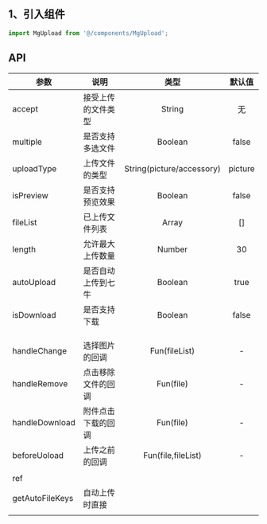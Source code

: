 ## 1、引入组件

``` js
import MgUpload from '@/components/MgUpload';
```

## API

| 参数            | 说明               |           类型            | 默认值  |
| --------------- | ------------------ | :-----------------------: | :-----: |
| accept          | 接受上传的文件类型 |          String           |   无    |
| multiple        | 是否支持多选文件   |          Boolean          |  false  |
| uploadType      | 上传文件的类型     | String(picture/accessory) | picture |
| isPreview       | 是否支持预览效果   |          Boolean          |  false  |
| fileList        | 已上传文件列表     |           Array           |   []    |
| length          | 允许最大上传数量   |          Number           |   30    |
| autoUpload      | 是否自动上传到七牛 |          Boolean          |  true   |
| isDownload      | 是否支持下载       |          Boolean          |  false  |
|                 |                    |                           |         |
|                 |                    |                           |         |
|                 |                    |                           |         |
| handleChange    | 选择图片的回调     |       Fun(fileList)       |    -    |
| handleRemove    | 点击移除文件的回调 |         Fun(file)         |    -    |
| handleDownload  | 附件点击下载的回调 |         Fun(file)         |    -    |
| beforeUoload    | 上传之前的回调     |    Fun(file,fileList)     |    -    |
|                 |                    |                           |         |
| ref             |                    |                           |         |
| getAutoFileKeys | 自动上传时直接     |                           |         |
|                 |                    |                           |         |



